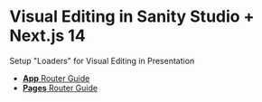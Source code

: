 # Visual Editing in Sanity Studio + Next.js 14

Setup "Loaders" for Visual Editing in Presentation

- [**App** Router Guide](https://www.sanity.io/guides/nextjs-app-router-live-preview)
- [**Pages** Router Guide](https://www.sanity.io/guides/nextjs-live-preview)
